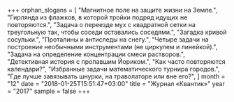 +++
orphan_slogans = [ 
"Магнитное поле на защите жизни на Земле.",
"Гирлянда из флажков, в которой тройки подряд идущих не повторяются.",
"Задача о переезде мух с квадратной сетки на треугольную так, чтобы соседи оставались соседями.",
"Загадка кривой сосульки.",
"Проталины и антиследы на снегу.",
"Четыре задачи на построение необычными инструментами (не циркулем и линейкой).",
"Задача на определение концентрации смеси растворов.",
"Детективная история с пропавшим Йориком.",
"Как часто повторяются календари?",
"Избранные задачи математического турнира городов.",
"Где лучше завязывать шнурки, на траволаторе или вне его?",
]
month = "12"
date = "2018-01-25T15:51:47+03:00"
title = "Журнал «Квантик»"
year = "2017"
sample = false
+++
